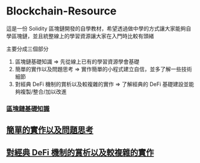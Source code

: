 # Blockchain-Resource
這是一份 Solidity 區塊鏈開發的自學教材，希望透過做中學的方式讓大家能夠自學區塊鏈，並且統整線上的學習資源讓大家在入門時比較有頭緒

主要分成三個部分
1. 區塊鏈基礎知識 => 先從線上已有的學習資源學會基礎
2. 簡單的實作以及問題思考 => 實作簡單的小程式建立自信，並多了解一些技術細節
3. 對經典 DeFi 機制的賞析以及較複雜的實作 => 了解經典的 DeFi 基礎建設並能夠複製/整合/加以改進


### [區塊鏈基礎知識](./section1/README.md)

## [簡單的實作以及問題思考](./section2/README.md)

## [對經典 DeFi 機制的賞析以及較複雜的實作](./section3/README.md)
